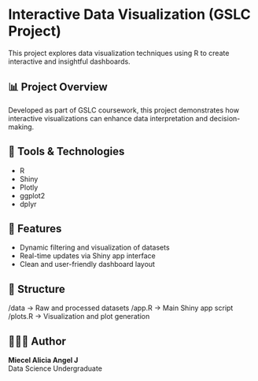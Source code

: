 # Interactive Data Visualization (GSLC Project)

This project explores data visualization techniques using R to create interactive and insightful dashboards.

## 📊 Project Overview
Developed as part of GSLC coursework, this project demonstrates how interactive visualizations can enhance data interpretation and decision-making.

## 🧠 Tools & Technologies
- R  
- Shiny  
- Plotly  
- ggplot2  
- dplyr  

## 🚀 Features
- Dynamic filtering and visualization of datasets  
- Real-time updates via Shiny app interface  
- Clean and user-friendly dashboard layout  

## 📁 Structure
/data → Raw and processed datasets
/app.R → Main Shiny app script
/plots.R → Visualization and plot generation


## 👩🏻‍💻 Author
**Miecel Alicia Angel J**  
Data Science Undergraduate
